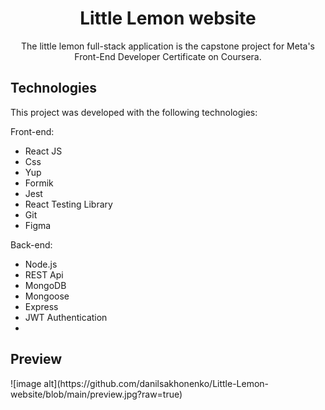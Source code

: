 <h1 align="center"> Little Lemon website </h1>

<p align="center">
The little lemon full-stack application is the capstone project for Meta's Front-End Developer Certificate on Coursera. <br/>
</p>

<h2>Technologies</h2>

This project was developed with the following technologies:

Front-end:
- React JS
- Css
- Yup
- Formik
- Jest
- React Testing Library
- Git
- Figma

Back-end:
- Node.js
- REST Api
- MongoDB
- Mongoose
- Express
- JWT Authentication
- 
<h2>Preview</h2>
![image alt](https://github.com/danilsakhonenko/Little-Lemon-website/blob/main/preview.jpg?raw=true)
